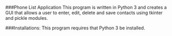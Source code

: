 ###Phone List Application
This program is written in Python 3 and creates a GUI that allows a user to enter, edit, delete and save contacts using tkinter and pickle modules.

###Installations:
This program requires that Python 3 be installed.
